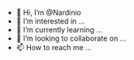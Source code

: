 - 👋 Hi, I’m @Nardinio
- 👀 I’m interested in ...
- 🌱 I’m currently learning ...
- 💞️ I’m looking to collaborate on ...
- 📫 How to reach me ...

<!---
Nardinio/Nardinio is a ✨ special ✨ repository because its `README.md` (this file) appears on your GitHub profile.
You can click the Preview link to take a look at your changes.
--->
